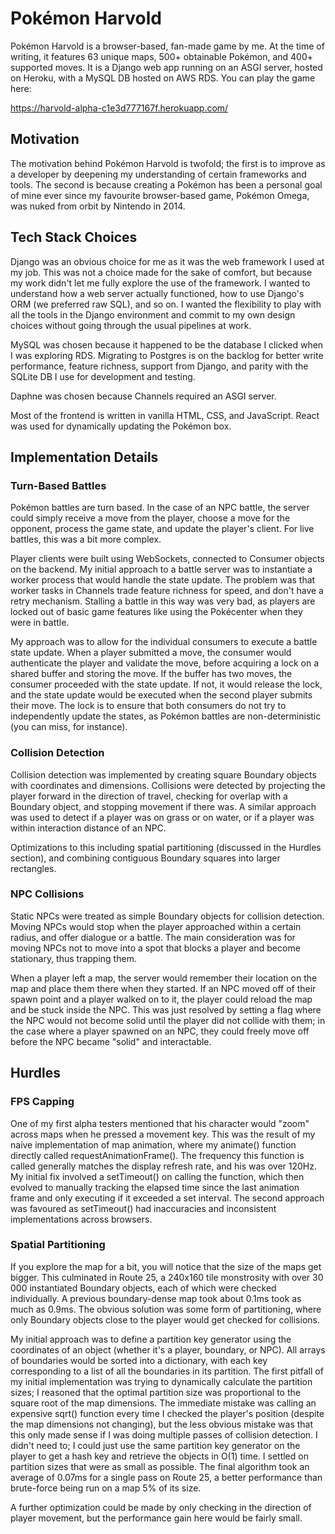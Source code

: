 # Pokémon Harvold

Pokémon Harvold is a browser-based, fan-made game by me. At the time of writing, it features 63 unique maps, 500+ obtainable Pokémon, and 400+ supported moves. It is a Django web app running on an ASGI server, hosted on Heroku, with a MySQL DB hosted on AWS RDS. You can play the game here:

https://harvold-alpha-c1e3d777167f.herokuapp.com/

## Motivation

The motivation behind Pokémon Harvold is twofold; the first is to improve as a developer by deepening my understanding of certain frameworks and tools. The second is because creating a Pokémon has been a personal goal of mine ever since my favourite browser-based game, Pokémon Omega, was nuked from orbit by Nintendo in 2014.

## Tech Stack Choices

Django was an obvious choice for me as it was the web framework I used at my job. This was not a choice made for the sake of comfort, but because my work didn't let me fully explore the use of the framework. I wanted to understand how a web server actually functioned, how to use Django's ORM (we preferred raw SQL), and so on. I wanted the flexibility to play with all the tools in the Django environment and commit to my own design choices without going through the usual pipelines at work.

MySQL was chosen because it happened to be the database I clicked when I was exploring RDS. Migrating to Postgres is on the backlog for better write performance, feature richness, support from Django, and parity with the SQLite DB I use for development and testing.

Daphne was chosen because Channels required an ASGI server.

Most of the frontend is written in vanilla HTML, CSS, and JavaScript. React was used for dynamically updating the Pokémon box.

## Implementation Details

### Turn-Based Battles

Pokémon battles are turn based. In the case of an NPC battle, the server could simply receive a move from the player, choose a move for the opponent, process the game state, and update the player's client. For live battles, this was a bit more complex.

Player clients were built using WebSockets, connected to Consumer objects on the backend. My initial approach to a battle server was to instantiate a worker process that would handle the state update. The problem was that worker tasks in Channels trade feature richness for speed, and don't have a retry mechanism. Stalling a battle in this way was very bad, as players are locked out of basic game features like using the Pokécenter when they were in battle.

My approach was to allow for the individual consumers to execute a battle state update. When a player submitted a move, the consumer would authenticate the player and validate the move, before acquiring a lock on a shared buffer and storing the move. If the buffer has two moves, the consumer proceeded with the state update. If not, it would release the lock, and the state update would be executed when the second player submits their move. The lock is to ensure that both consumers do not try to independently update the states, as Pokémon battles are non-deterministic (you can miss, for instance).

### Collision Detection

Collision detection was implemented by creating square Boundary objects with coordinates and dimensions. Collisions were detected by projecting the player forward in the direction of travel, checking for overlap with a Boundary object, and stopping movement if there was. A similar approach was used to detect if a player was on grass or on water, or if a player was within interaction distance of an NPC.

Optimizations to this including spatial partitioning (discussed in the Hurdles section), and combining contiguous Boundary squares into larger rectangles.

### NPC Collisions

Static NPCs were treated as simple Boundary objects for collision detection. Moving NPCs would stop when the player approached within a certain radius, and offer dialogue or a battle. The main consideration was for moving NPCs not to move into a spot that blocks a player and become stationary, thus trapping them.

When a player left a map, the server would remember their location on the map and place them there when they started. If an NPC moved off of their spawn point and a player walked on to it, the player could reload the map and be stuck inside the NPC. This was just resolved by setting a flag where the NPC would not become solid until the player did not collide with them; in the case where a player spawned on an NPC, they could freely move off before the NPC became "solid" and interactable.

## Hurdles

### FPS Capping

One of my first alpha testers mentioned that his character would "zoom" across maps when he pressed a movement key. This was the result of my naive implementation of map animation, where my animate() function directly called requestAnimationFrame(). The frequency this function is called generally matches the display refresh rate, and his was over 120Hz. My initial fix involved a setTimeout() on calling the function, which then evolved to manually tracking the elapsed time since the last animation frame and only executing if it exceeded a set interval. The second approach was favoured as setTimeout() had inaccuracies and inconsistent implementations across browsers.

### Spatial Partitioning

If you explore the map for a bit, you will notice that the size of the maps get bigger. This culminated in Route 25, a 240x160 tile monstrosity with over 30 000 instantiated Boundary objects, each of which were checked individually. A previous boundary-dense map took about 0.1ms took as much as 0.9ms. The obvious solution was some form of partitioning, where only Boundary objects close to the player would get checked for collisions.

My initial approach was to define a partition key generator using the coordinates of an object (whether it's a player, boundary, or NPC). All arrays of boundaries would be sorted into a dictionary, with each key corresponding to a list of all the boundaries in its partition. The first pitfall of my initial implementation was trying to dynamically calculate the partition sizes; I reasoned that the optimal partition size was proportional to the square root of the map dimensions. The immediate mistake was calling an expensive sqrt() function every time I checked the player's position (despite the map dimensions not changing), but the less obvious mistake was that this only made sense if I was doing multiple passes of collision detection. I didn't need to; I could just use the same partition key generator on the player to get a hash key and retrieve the objects in O(1) time. I settled on partition sizes that were as small as possible. The final algorithm took an average of 0.07ms for a single pass on Route 25, a better performance than brute-force being run on a map 5% of its size.

A further optimization could be made by only checking in the direction of player movement, but the performance gain here would be fairly small.
